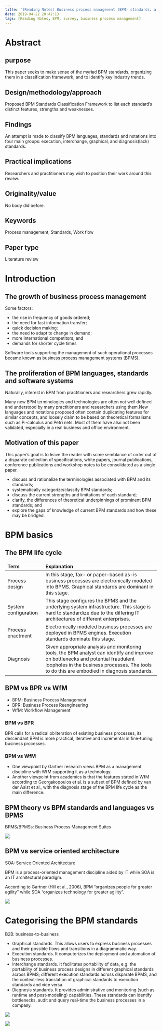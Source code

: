 ```yaml
---
title: '[Reading Notes] Business process management (BPM) standards: a survey'
date: 2019-04-22 20:42:13
tags: [Reading Notes, BPM, survey, business process management]
---
```


# Abstract

## purpose

This paper seeks to make sense of the myriad BPM standards, organizing them in a classification framework, and to identify key industry trends.

## Design/methodology/approach

Proposed BPM Standards Classification Framework to list each standard’s distinct features, strengths and weaknesses.

## Findings

An attempt is made to classify BPM languages, standards and notations into four main groups: execution, interchange, graphical, and diagnosis(lack) standards.

## Practical implications

Researchers and practitioners may wish to position their work around this review.

## Originality/value

No body did before.

## Keywords

Process management, Standards, Work flow

## Paper type

Literature review

# Introduction

## The growth of business process management

Some factors:

- the rise in frequency of goods ordered;
- the need for fast information transfer;
- quick decision making;
- the need to adapt to change in demand;
- more international competitors; and
- demands for shorter cycle times

Software tools supporting the management of such operational processes became known as business process management systems (BPMS).

## The proliferation of BPM languages, standards and software systems

Naturally, interest in BPM from practitioners and researchers grew rapidly.

Many new BPM terminologies and technologies are often not well defined and understood by many practitioners and researchers using them.New languages and notations proposed often contain duplicating features for similar concepts, and loosely claim to be based on theoretical formalisms such as Pi-calculus and Petri nets. Most of them have also not been validated, especially in a real business and office environment.

## Motivation of this paper

This paper’s goal is to leave the reader with some semblance of order out of a disparate collection of specifications, white papers, journal publications, conference publications and workshop notes to be consolidated as a single paper.

- discuss and rationalize the terminologies associated with BPM and its standards;
- systematically categorize/classify BPM standards;
- discuss the current strengths and limitations of each standard;
- clarify, the differences of theoretical underpinnings of prominent BPM standards; and
- explore the gaps of knowledge of current BPM standards and how these may be bridged.

# BPM basics

## The BPM life cycle

|Term|Explanation|
|:--|:--|
|Process design|In this stage, fax- or paper-based as-is business processes are electronically modeled into BPMS. Graphical standards are dominant in this stage.|
|System configuration|This stage configures the BPMS and the underlying system infrastructure. This stage is hard to standardize due to the differing IT architectures of different enterprises.|
|Process enactment|Electronically modeled business processes are deployed in BPMS engines. Execution standards dominate this stage.|
|Diagnosis|Given appropriate analysis and monitoring tools, the BPM analyst can identify and improve on bottlenecks and potential fraudulent loopholes in the business processes. The tools to do this are embodied in diagnosis standards.|

## BPM vs BPR vs WfM

- BPM: Business Process Management
- BPR: Business Process Reengineering
- WfM: Workflow Management

### BPM vs BPR

BPR calls for a radical obliteration of existing business processes, its descendant BPM is more practical, iterative and incremental in fine-tuning business processes.

### BPM vs WfM

- One viewpoint by Gartner research views BPM as a management discipline with WfM supporting it as a technology. 
- Another viewpoint from academics is that the features stated in WfM according to Georgakopoulos et al. is a subset of BPM defined by van der Aalst et al., with the diagnosis stage of the BPM life cycle as the main difference.

## BPM theory vs BPM standards and languages vs BPMS

BPMS/BPMSs: Business Process Management Suites

![](https://raw.githubusercontent.com/imonce/imgs/master/20190508215035.png)

## BPM vs service oriented architecture

SOA: Service Oriented Architecture

BPM is a process-oriented management discipline aided by IT while SOA is an IT architectural paradigm. 

According to Gartner (Hill et al., 2006), BPM “organizes people for greater agility” while SOA “organizes technology for greater agility”.

![](https://raw.githubusercontent.com/imonce/imgs/master/20190508215950.png)

# Categorising the BPM standards

B2B: business-to-business

- Graphical standards. This allows users to express business processes and their possible flows and transitions in a diagrammatic way.
- Execution standards. It computerizes the deployment and automation of business processes.
- Interchange standards. It facilitates portability of data, e.g. the portability of business process designs in different graphical standards across BPMS; different execution standards across disparate BPMS, and the context-less translation of graphical standards to execution standards and vice versa.
- Diagnosis standards. It provides administrative and monitoring (such as runtime and post-modeling) capabilities. These standards can identify bottlenecks, audit and query real-time the business processes in a company.

![](https://raw.githubusercontent.com/imonce/imgs/master/20190508222437.png)

![](https://raw.githubusercontent.com/imonce/imgs/master/20190508222557.png)


